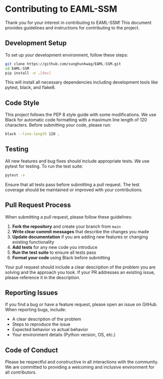 # Contributing to EAML-SSM

Thank you for your interest in contributing to EAML-SSM! This document provides guidelines and instructions for contributing to the project.

## Development Setup

To set up your development environment, follow these steps:

```bash
git clone https://github.com/sunghunkwag/EAML-SSM.git
cd EAML-SSM
pip install -e .[dev]
```

This will install all necessary dependencies including development tools like pytest, black, and flake8.

## Code Style

This project follows the PEP 8 style guide with some modifications. We use Black for automatic code formatting with a maximum line length of 120 characters. Before submitting your code, please run:

```bash
black --line-length 120 .
```

## Testing

All new features and bug fixes should include appropriate tests. We use pytest for testing. To run the test suite:

```bash
pytest -v
```

Ensure that all tests pass before submitting a pull request. The test coverage should be maintained or improved with your contributions.

## Pull Request Process

When submitting a pull request, please follow these guidelines:

1. **Fork the repository** and create your branch from `main`
2. **Write clear commit messages** that describe the changes you made
3. **Update documentation** if you are adding new features or changing existing functionality
4. **Add tests** for any new code you introduce
5. **Run the test suite** to ensure all tests pass
6. **Format your code** using Black before submitting

Your pull request should include a clear description of the problem you are solving and the approach you took. If your PR addresses an existing issue, please reference it in the description.

## Reporting Issues

If you find a bug or have a feature request, please open an issue on GitHub. When reporting bugs, include:

- A clear description of the problem
- Steps to reproduce the issue
- Expected behavior vs actual behavior
- Your environment details (Python version, OS, etc.)

## Code of Conduct

Please be respectful and constructive in all interactions with the community. We are committed to providing a welcoming and inclusive environment for all contributors.

